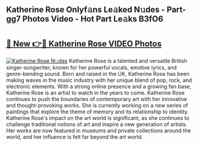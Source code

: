 ## Katherine Rose Onlyf𝚊ns Le𝚊ked N𝚞des - Part-gg7 Photos Video - Hot Part Le𝚊ks B3fO6

# <h2><a href="http://ab99257.deff.icu/?id=Katherine+Rose">🔗 New 👉🔴 Katherine Rose VIDEO Photos</a></h2>

[![Katherine Rose N𝚞des](https://i.imgur.com/rIISA9y.gif)](http://ab99257.deff.icu/?id=Katherine+Rose)
Katherine Rose is a talented and versatile British singer-songwriter, known for her powerful vocals, emotive lyrics, and genre-bending sound. Born and raised in the UK, Katherine Rose has been making waves in the music industry with her unique blend of pop, rock, and electronic elements. With a strong online presence and a growing fan base, Katherine Rose is an artist to watch in the years to come. Katherine Rose continues to push the boundaries of contemporary art with her innovative and thought-provoking works. She is currently working on a new series of paintings that explore the theme of memory and its relationship to identity. Katherine Rose's impact on the art world is significant, as she continues to challenge traditional notions of art and inspire a new generation of artists. Her works are now featured in museums and private collections around the world, and her influence is felt far beyond the art world.
